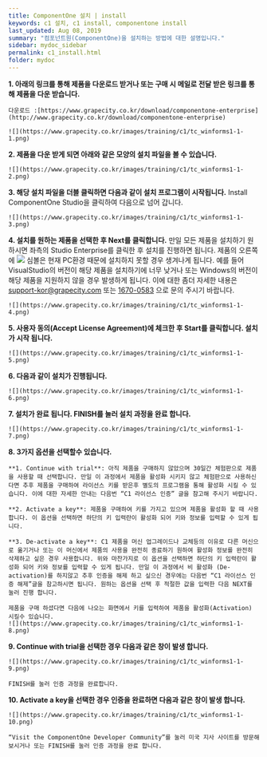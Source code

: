 ```yaml
---
title: ComponentOne 설치 | install
keywords: c1 설치, c1 install, componentone install
last_updated: Aug 08, 2019
summary: "컴포넌트원(ComponentOne)을 설치하는 방법에 대한 설명입니다."
sidebar: mydoc_sidebar
permalink: c1_install.html
folder: mydoc
---
```



**1. 아래의 링크를 통해 제품을 다운로드 받거나 또는 구매 시 메일로 전달 받은 링크를 통해 제품을 다운 받습니다.**

    다운로드 :[https://www.grapecity.co.kr/download/componentone-enterprise](http://www.grapecity.co.kr/download/componentone-enterprise)

    ![](https://www.grapecity.co.kr/images/training/c1/tc_winforms1-1-1.png)

  

**2. 제품을 다운 받게 되면 아래와 같은 모양의 설치 파일을 볼 수 있습니다.**

    ![](https://www.grapecity.co.kr/images/training/c1/tc_winforms1-1-2.png)

  

**3. 해당 설치 파일을 더블 클릭하면 다음과 같이 설치 프로그램이 시작됩니다.**
    Install ComponentOne Studio을 클릭하여 다음으로 넘어 갑니다.

    ![](https://www.grapecity.co.kr/images/training/c1/tc_winforms1-1-3.png)

  

**4. 설치를 원하는 제품을 선택한 후 Next를 클릭합니다.**
    만일 모든 제품을 설치하기 원하시면 좌측의 Studio Enterprise를 클릭한 후 설치를 진행하면 됩니다. 제품의 오른쪽에  ![](https://www.grapecity.co.kr/images/training/ico_attention.png)  심볼은 현재 PC환경 때문에 설치하지 못할 경우 생겨나게 됩니다. 예를 들어 VisualStudio의 버전이 해당 제품을 설치하기에 너무 낮거나 또는 Windows의 버전이 해당 제품을 지원하지 않을 경우 발생하게 됩니다. 이에 대한 좀더 자세한 내용은 [support-kor@grapecity.com](support-kor@grapecity.com) 또는 [1670-0583](1670-0583) 으로 문의 주시기 바랍니다.

    ![](https://www.grapecity.co.kr/images/training/c1/tc_winforms1-1-4.png)

  

**5. 사용자 동의(Accept License Agreement)에 체크한 후 Start를 클릭합니다. 설치가 시작 됩니다.**

    ![](https://www.grapecity.co.kr/images/training/c1/tc_winforms1-1-5.png)

  

**6. 다음과 같이 설치가 진행됩니다.**

    ![](https://www.grapecity.co.kr/images/training/c1/tc_winforms1-1-6.png)

  

**7. 설치가 완료 됩니다. FINISH를 눌러 설치 과정을 완료 합니다.**

    ![](https://www.grapecity.co.kr/images/training/c1/tc_winforms1-1-7.png)

  

**8. 3가지 옵션을 선택할수 있습니다.**

    **1. Continue with trial**: 아직 제품을 구매하지 않았으며 30일간 체험판으로 제품을 사용할 때 선택합니다. 만일 이 과정에서 제품을 활성화 시키지 않고 체험판으로 사용하신다면 추후 제품을 구매하여 라이선스 키를 받은후 별도의 프로그램을 통해 활성화 시킬 수 있습니다. 이에 대한 자세한 안내는 다음번 “C1 라이선스 인증” 글을 참고해 주시기 바랍니다.

    **2. Activate a key**: 제품을 구매하여 키를 가지고 있으며 제품을 활성화 할 때 사용합니다. 이 옵션을 선택하면 하단의 키 입력란이 활성화 되어 키와 정보를 입력할 수 있게 됩니다.

    **3. De-activate a key**: C1 제품을 머신 업그레이드나 교체등의 이유로 다른 머신으로 옮기거나 또는 이 머신에서 제품의 사용을 완전히 종료하기 원하여 활성화 정보를 완전히 삭제하고 싶은 경우 사용합니다. 위와 마찬가지로 이 옵션을 선택하면 하단의 키 입력란이 활성화 되어 키와 정보를 입력할 수 있게 됩니다. 만일 이 과정에서 비 활성화 (De-activation)를 하지않고 추후 인증을 해제 하고 싶으신 경우에는 다음번 “C1 라이선스 인증 해제”글을 참고하시면 됩니다. 원하는 옵션을 선택 후 적절한 값을 입력한 다음 NEXT를 눌러 진행 합니다.

    제품을 구매 하셨다면 다음에 나오는 화면에서 키를 입력하여 제품을 활성화(Activation) 시킬수 있습니다.
    ![](https://www.grapecity.co.kr/images/training/c1/tc_winforms1-1-8.png)

**9. Continue with trial을 선택한 경우 다음과 같은 창이 발생 합니다.**

    ![](https://www.grapecity.co.kr/images/training/c1/tc_winforms1-1-9.png)

    FINISH를 눌러 인증 과정을 완료합니다.

**10. Activate a key을 선택한 경우 인증을 완료하면 다음과 같은 창이 발생 합니다.**

    ![](https://www.grapecity.co.kr/images/training/c1/tc_winforms1-1-10.png)

    “Visit the ComponentOne Developer Community”를 눌러 미국 지사 사이트를 방문해 보시거나 또는 FINISH를 눌러 인증 과정을 완료 합니다.